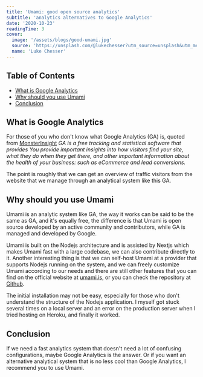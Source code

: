 ```yaml
---
title: 'Umami: good open source analytics'
subtitle: 'analytics alternatives to Google Analytics'
date: '2020-10-23'
readingTime: 3
cover:
  image: '/assets/blogs/good-umami.jpg'
  source: 'https://unsplash.com/@lukechesser?utm_source=unsplash&utm_medium=referral&utm_content=creditCopyText'
  name: 'Luke Chesser'
---
```


## Table of Contents

- [What is Google Analytics](#what-is-google-analytics)
- [Why should you use Umami](#why-you-should-use-umami)
- [Conclusion](#conclusion)

## <a name='what-is-google-analytics'>What is Google Analytics</a>

For those of you who don't know what Google Analytics (GA) is, quoted from [MonsterInsight](https://www.monsterinsights.com/docs/what-is-google-analytics/) _GA is a free tracking and statistical software that provides You provide important insights into how visitors find your site, what they do when they get there, and other important information about the health of your business: such as eCommerce and lead conversions._

The point is roughly that we can get an overview of traffic visitors from the website that we manage through an analytical system like this GA.

## <a name='why-you-should-use-umami'>Why should you use Umami</a>

Umami is an analytic system like GA, the way it works can be said to be the same as GA, and it's equally free, the difference is that Umami is open source developed by an active community and contributors, while GA is managed and developed by Google.

Umami is built on the Nodejs architecture and is assisted by Nextjs which makes Umami fast with a large codebase, we can also contribute directly to it. Another interesting thing is that we can self-host Umami at a provider that supports Nodejs running on the system, and we can freely customize Umami according to our needs and there are still other features that you can find on the official website at [umami.is](https://umami.is/?ref=kawari.space), or you can check the repository at [Github](https://github.com/mikecao/umami?ref=kawari.space).

The initial installation may not be easy, especially for those who don't understand the structure of the Nodejs application. I myself got stuck several times on a local server and an error on the production server when I tried hosting on Heroku, and finally it worked.

## <a name='conclusion'>Conclusion</a>

If we need a fast analytics system that doesn't need a lot of confusing configurations, maybe Google Analytics is the answer. Or if you want an alternative analytical system that is no less cool than Google Analytics, I recommend you to use Umami.
